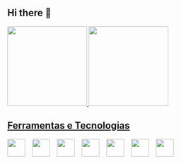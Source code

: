 ## Hi there 👋

<!--
**MatheusKay/MatheusKAY** is a ✨ _special_ ✨ repository because its `README.md` (this file) appears on your GitHub profile.

Here are some ideas to get you started:

- 🔭 I’m currently working on ...
- 🌱 I’m currently learning ...
- 👯 I’m looking to collaborate on ...
- 🤔 I’m looking for help with ...
- 💬 Ask me about ...
- 📫 How to reach me: ...
- 😄 Pronouns: ...
- ⚡ Fun fact: ...
-->

<div>
  <a href="https://github.com/MatheusKay">
  <img loading="lazy" height="180em" src="https://github-readme-stats.vercel.app/api/top-langs/?username=MatheusKay&layout=compact&langs_count=7&theme=dracula"/>
  <img loading="lazy" height="180em" src="https://github-readme-stats.vercel.app/api?username=MatheusKay&show_icons=true&theme=dracula&include_all_commits=true&count_private=true"/>
</div>

## Ferramentas e Tecnologias

<div style="display: flex;">
  <img style="margin-right: 16px;" align="center" src="https://cdn.jsdelivr.net/gh/devicons/devicon@latest/icons/javascript/javascript-original.svg" width="40" height="40" />
  <img style="margin-right: 16px;" align="center" src="https://cdn.jsdelivr.net/gh/devicons/devicon@latest/icons/typescript/typescript-original.svg" width="40" height="40" />
  <img style="margin-right: 16px;" align="center" src="https://cdn.jsdelivr.net/gh/devicons/devicon@latest/icons/react/react-original.svg" width="40" height="40" />
  <img style="margin-right: 16px;" align="center" src="https://cdn.jsdelivr.net/gh/devicons/devicon@latest/icons/html5/html5-original.svg" width="40" height="40" />
  <img style="margin-right: 16px;" align="center" src="https://cdn.jsdelivr.net/gh/devicons/devicon@latest/icons/css3/css3-original.svg" width="40" height="40" />
  <img style="margin-right: 16px;" align="center" src="https://cdn.jsdelivr.net/gh/devicons/devicon@latest/icons/sass/sass-original.svg" width="40" height="40" />
  <img align="center" src="https://cdn.jsdelivr.net/gh/devicons/devicon@latest/icons/bootstrap/bootstrap-original.svg" width="40" height="40" />
</div>
